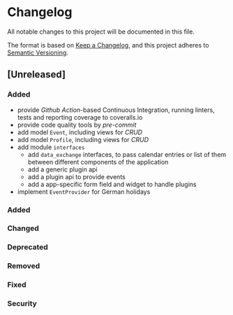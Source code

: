 # Changelog
All notable changes to this project will be documented in this file.

The format is based on [Keep a Changelog](https://keepachangelog.com/en/1.0.0/),
and this project adheres to [Semantic Versioning](https://semver.org/spec/v2.0.0.html).

## [Unreleased]
### Added
- provide _Github Action_-based Continuous Integration, running linters, tests
  and reporting coverage to coveralls.io
- provide code quality tools by _pre-commit_
- add model ``Event``, including views for _CRUD_
- add model ``Profile``, including views for _CRUD_
- add module ``interfaces``
  - add ``data_exchange`` interfaces, to pass calendar entries or list of them
    between different components of the application
  - add a generic plugin api
  - add a plugin api to provide events
  - add a app-specific form field and widget to handle plugins
- implement ``EventProvider`` for German holidays



### Added
### Changed
### Deprecated
### Removed
### Fixed
### Security
